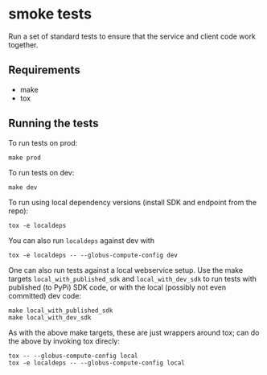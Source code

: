 # smoke tests

Run a set of standard tests to ensure that the service and client code work
together.

## Requirements

- make
- tox

## Running the tests

To run tests on prod:

    make prod

To run tests on dev:

    make dev

To run using local dependency versions (install SDK and endpoint from the
repo):

    tox -e localdeps

You can also run `localdeps` against dev with

    tox -e localdeps -- --globus-compute-config dev

One can also run tests against a local webservice setup.  Use the make targets
`local_with_published_sdk` and `local_with_dev_sdk` to run tests with published
(to PyPi) SDK code, or with the local (possibly not even committed) dev code:

    make local_with_published_sdk
    make local_with_dev_sdk

As with the above make targets, these are just wrappers around tox; can do the above by invoking tox direcly:

    tox -- --globus-compute-config local
    tox -e localdeps -- --globus-compute-config local
